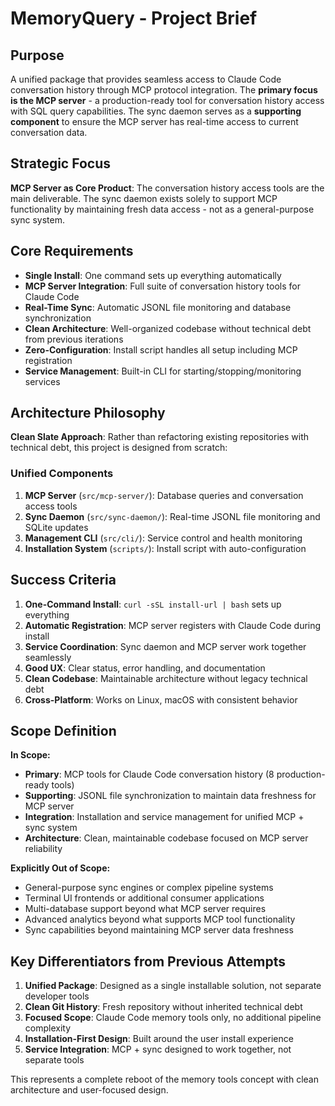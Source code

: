 # MemoryQuery - Project Brief

## Purpose
A unified package that provides seamless access to Claude Code conversation history through MCP protocol integration. The **primary focus is the MCP server** - a production-ready tool for conversation history access with SQL query capabilities. The sync daemon serves as a **supporting component** to ensure the MCP server has real-time access to current conversation data.

## Strategic Focus
**MCP Server as Core Product**: The conversation history access tools are the main deliverable. The sync daemon exists solely to support MCP functionality by maintaining fresh data access - not as a general-purpose sync system.

## Core Requirements
- **Single Install**: One command sets up everything automatically
- **MCP Server Integration**: Full suite of conversation history tools for Claude Code
- **Real-Time Sync**: Automatic JSONL file monitoring and database synchronization
- **Clean Architecture**: Well-organized codebase without technical debt from previous iterations
- **Zero-Configuration**: Install script handles all setup including MCP registration
- **Service Management**: Built-in CLI for starting/stopping/monitoring services

## Architecture Philosophy
**Clean Slate Approach**: Rather than refactoring existing repositories with technical debt, this project is designed from scratch:

### Unified Components
1. **MCP Server** (`src/mcp-server/`): Database queries and conversation access tools
2. **Sync Daemon** (`src/sync-daemon/`): Real-time JSONL file monitoring and SQLite updates  
3. **Management CLI** (`src/cli/`): Service control and health monitoring
4. **Installation System** (`scripts/`): Install script with auto-configuration

## Success Criteria
1. **One-Command Install**: `curl -sSL install-url | bash` sets up everything
2. **Automatic Registration**: MCP server registers with Claude Code during install
3. **Service Coordination**: Sync daemon and MCP server work together seamlessly
4. **Good UX**: Clear status, error handling, and documentation
5. **Clean Codebase**: Maintainable architecture without legacy technical debt
6. **Cross-Platform**: Works on Linux, macOS with consistent behavior

## Scope Definition
**In Scope:**
- **Primary**: MCP tools for Claude Code conversation history (8 production-ready tools)
- **Supporting**: JSONL file synchronization to maintain data freshness for MCP server
- **Integration**: Installation and service management for unified MCP + sync system
- **Architecture**: Clean, maintainable codebase focused on MCP server reliability

**Explicitly Out of Scope:**
- General-purpose sync engines or complex pipeline systems
- Terminal UI frontends or additional consumer applications  
- Multi-database support beyond what MCP server requires
- Advanced analytics beyond what supports MCP tool functionality
- Sync capabilities beyond maintaining MCP server data freshness

## Key Differentiators from Previous Attempts
1. **Unified Package**: Designed as a single installable solution, not separate developer tools
2. **Clean Git History**: Fresh repository without inherited technical debt
3. **Focused Scope**: Claude Code memory tools only, no additional pipeline complexity
4. **Installation-First Design**: Built around the user install experience
5. **Service Integration**: MCP + sync designed to work together, not separate tools

This represents a complete reboot of the memory tools concept with clean architecture and user-focused design.